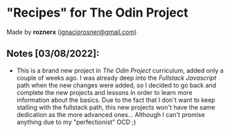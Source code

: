 # "Recipes" for The Odin Project

Made by **roznerx** (ignaciorosner@gmail.com)

## Notes [03/08/2022]:

- This is a brand new project in *The Odin Project* curriculum, added only a couple of weeks ago. I was already deep into the *Fullstack Javascript* path when the new changes were added, so I decided to go back and complete the new projects and lessons in order to learn more information about the basics. Due to the fact that I don't want to keep stalling with the fullstack path, this new projects won't have the same dedication as the more advanced ones... Although I can't promise anything due to my "perfectionist" OCD ;)
